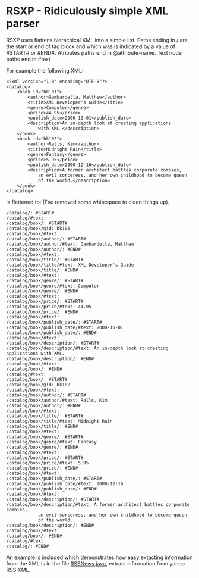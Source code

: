 # RSXP - Ridiculously simple XML parser

RSXP uses flattens hierachical XML into a simple list. Paths ending in / are the start or end of tag block and which was is indicated by a value of #START# or #END#. Atributes paths end in @attribute-name. Text node paths end in #text

For example the following XML:

    <?xml version="1.0" encoding="UTF-8"?>
    <catalog>
        <book id="bk101">
            <author>Gambardella, Matthew</author>
            <title>XML Developer's Guide</title>
            <genre>Computer</genre>
            <price>44.95</price>
            <publish_date>2000-10-01</publish_date>
            <description>An in-depth look at creating applications 
                with XML.</description>
        </book>
        <book id="bk102">
            <author>Ralls, Kim</author>
            <title>Midnight Rain</title>
            <genre>Fantasy</genre>
            <price>5.95</price>
            <publish_date>2000-12-16</publish_date>
            <description>A former architect battles corporate zombies, 
                an evil sorceress, and her own childhood to become queen 
                of the world.</description>
        </book>
    </catalog>

is flattened to:  (I've removed some whitespace to clean things up).

    /catalog/: #START#
    /catalog/#text: 
    /catalog/book/: #START#
    /catalog/book/@id: bk101
    /catalog/book/#text: 
    /catalog/book/author/: #START#
    /catalog/book/author/#text: Gambardella, Matthew
    /catalog/book/author/: #END#
    /catalog/book/#text: 
    /catalog/book/title/: #START#
    /catalog/book/title/#text: XML Developer's Guide
    /catalog/book/title/: #END#
    /catalog/book/#text: 
    /catalog/book/genre/: #START#
    /catalog/book/genre/#text: Computer
    /catalog/book/genre/: #END#
    /catalog/book/#text: 
    /catalog/book/price/: #START#
    /catalog/book/price/#text: 44.95
    /catalog/book/price/: #END#
    /catalog/book/#text: 
    /catalog/book/publish_date/: #START#
    /catalog/book/publish_date/#text: 2000-10-01
    /catalog/book/publish_date/: #END#
    /catalog/book/#text: 
    /catalog/book/description/: #START#
    /catalog/book/description/#text: An in-depth look at creating applications with XML.
    /catalog/book/description/: #END#
    /catalog/book/#text: 
    /catalog/book/: #END#
    /catalog/#text: 
    /catalog/book/: #START#
    /catalog/book/@id: bk102
    /catalog/book/#text: 
    /catalog/book/author/: #START#
    /catalog/book/author/#text: Ralls, Kim
    /catalog/book/author/: #END#
    /catalog/book/#text: 
    /catalog/book/title/: #START#
    /catalog/book/title/#text: Midnight Rain
    /catalog/book/title/: #END#
    /catalog/book/#text: 
    /catalog/book/genre/: #START#
    /catalog/book/genre/#text: Fantasy
    /catalog/book/genre/: #END#
    /catalog/book/#text: 
    /catalog/book/price/: #START#
    /catalog/book/price/#text: 5.95
    /catalog/book/price/: #END#
    /catalog/book/#text: 
    /catalog/book/publish_date/: #START#
    /catalog/book/publish_date/#text: 2000-12-16
    /catalog/book/publish_date/: #END#
    /catalog/book/#text: 
    /catalog/book/description/: #START#
    /catalog/book/description/#text: A former architect battles corporate zombies, 
                an evil sorceress, and her own childhood to become queen 
                of the world.
    /catalog/book/description/: #END#
    /catalog/book/#text:     
    /catalog/book/: #END#
    /catalog/#text: 
    /catalog/: #END#

An example is included which demonstrates how easy extacting information from the XML is in the file [RSSNews.java](src/ian/xml/RSSNews.java), extract information from yahoo RSS XML.
